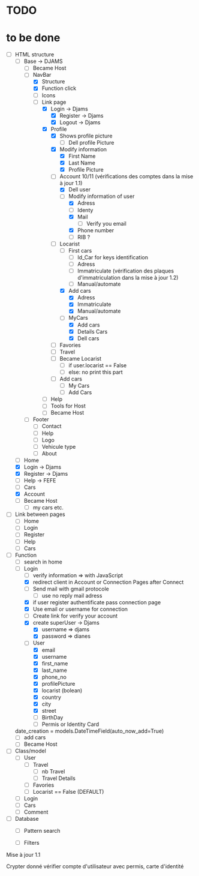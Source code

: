 # TODO

# to be done 

- [ ] HTML structure
    - [ ] Base -> DJAMS
        - [ ] Became Host
        - [ ] NavBar
            - [X] Structure
            - [X] Function click
            - [ ] Icons
            - [ ] Link page
                - [X] Login -> Djams
                    - [X] Register -> Djams
                    - [X] Logout -> Djams
                - [X] Profile
                    - [X] Shows profile picture
                        - [ ] Dell profile Picture
                    - [X] Modify information 
                        - [X] First Name
                        - [X] Last Name
                        - [X] Profile Picture
                    - [ ] Account 10/11 (vérifications des comptes dans la mise à jour 1.1)
                        - [X] Dell user
                        - [ ] Modify information of user
                            - [X] Adress
                            - [ ] Identy
                            - [X] Mail
                                - [ ] Verify you email
                            - [X] Phone number
                            - [ ] RIB ?
                    - [ ] Locarist
                        - [ ] First cars
                            - [ ] Id_Car for keys identification
                            - [ ] Adress
                            - [ ] Immatriculate (vérification des plaques d'immatriculation dans la mise à jour 1.2)
                            - [ ] Manual/automate
                        - [X] Add cars
                            - [X] Adress
                            - [X] Immatriculate
                            - [X] Manual/automate
                        - [ ] MyCars
                            - [X] Add cars
                            - [X] Details Cars
                            - [X] Dell cars
                    - [ ] Favories
                    - [ ] Travel
                    - [ ] Became Locarist
                        - [ ] if user.locarist == False
                        - [ ] else: no print this part
                    - [ ] Add cars
                        - [ ] My Cars
                        - [ ] Add Cars
                - [ ] Help
                - [ ] Tools for Host
                - [ ] Became Host
        - [ ] Footer
            - [ ] Contact
            - [ ] Help
            - [ ] Logo
            - [ ] Vehicule type
            - [ ] About
    - [ ] Home
    - [X] Login -> Djams
    - [X] Register -> Djams
    - [ ] Help -> FEFE
    - [ ] Cars
    - [X] Account
    - [ ] Became Host
        - [ ] my cars
        etc.
    
- [ ] Link between pages
    - [ ] Home
    - [ ] Login
    - [ ] Register
    - [ ] Help
    - [ ] Cars

- [ ] Function
    - [ ] search in home 
    - [ ] Login
        - [ ] verify information => with JavaScript
        - [X] redirect client in Account or Connection Pages after Connect
        - [ ] Send mail with gmail protocole
            - [ ] use no reply mail adress
        - [X] if user register authentificate pass connection page
        - [X] Use email or username for connection
        - [ ] Create link for verify your account
        - [X] create superUser -> Djams
            - [X] username => djams
            - [X] password => dianes
        - [ ] User
            - [X] email
            - [X] username
            - [X] first_name
            - [X] last_name
            - [X] phone_no
            - [X] profilePicture
            - [X] locarist (bolean)
            - [X] country
            - [X] city
            - [X] street
            - [ ] BirthDay
            - [ ] Permis or Identity Card

    date_creation = models.DateTimeField(auto_now_add=True)
    - [ ] add cars
    - [ ] Became Host

- [ ] Class/model
    - [ ] User
        - [ ] Travel
            - [ ] nb Travel
            - [ ] Travel Details
        - [ ] Favories
        - [ ] Locarist == False (DEFAULT)
    - [ ] Login
    - [ ] Cars
    - [ ] Comment
- [ ] Database
    - [ ] Pattern search
    - [ ] Filters





Mise à jour 1.1

Crypter donné
vérifier compte d'utilisateur avec permis, carte d'identité

